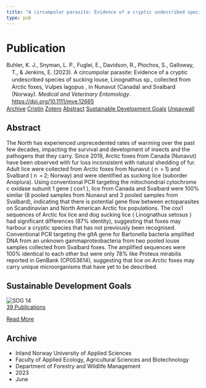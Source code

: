 ```yaml
---
title: "A circumpolar parasite: Evidence of a cryptic undescribed species of sucking louse, Linognathus sp., collected from Arctic foxes, Vulpes lagopus , in Nunavut (Canada) and Svalbard (Norway)"
type: pub
---
```

<h1>Publication</h1>
<article id="csl-bib-container-NZBJ73LF" class="csl-bib-container">
  <div class="csl-bib-body" style="line-height: 1.35; padding-left: 1em; text-indent:-1em;">
  <div class="csl-entry">Buhler, K. J., Snyman, L. P., Fuglei, E., Davidson, R., Ptochos, S., Galloway, T., &amp; Jenkins, E. (2023). A circumpolar parasite: Evidence of a cryptic undescribed species of sucking louse, Linognathus sp., collected from Arctic foxes, Vulpes lagopus , in Nunavut (Canada) and Svalbard (Norway). <i>Medical and Veterinary Entomology</i>. <a href="https://doi.org/10.1111/mve.12665">https://doi.org/10.1111/mve.12665</a></div>
</div>
  <div class="csl-bib-buttons">
    <a href="#taxonomy-article-NZBJ73LF" class="csl-bib-button">Archive</a>
    <a href="https://app.cristin.no/results/show.jsf?id=2153797" alt="Cristin URL" class="csl-bib-button">Cristin</a>
    <a href="http://zotero.org/groups/5022929/items/NZBJ73LF" alt="Zotero URL" class="csl-bib-button">Zotero</a>
    <a href="#abstract-article-NZBJ73LF" class="csl-bib-button">Abstract</a>
    <a href="#sdg-article-NZBJ73LF" class="csl-bib-button">Sustainable Development Goals</a>
    <a href="https://doi.org/10.1111/mve.12665" class="csl-bib-button">Unpaywall</a>
  </div>
  <div id="csl-bib-meta-container-NZBJ73LF"></div>
</article>
<div id="csl-bib-meta-NZBJ73LF" class="csl-bib-meta">
  <article id="abstract-article-NZBJ73LF" class="abstract-article">
    <h1>Abstract</h1>
    The North has experienced unprecedented rates of warming over the past few decades, impacting the survival and development of insects and the pathogens that they carry. Since 2019, Arctic foxes from Canada (Nunavut) have been observed with fur loss inconsistent with natural shedding of fur. Adult lice were collected from Arctic foxes from Nunavut ( n  = 1) and Svalbard ( n  = 2; Norway) and were identified as sucking lice (suborder Anoplura). Using conventional PCR targeting the mitochondrial cytochrome c oxidase subunit 1 gene ( cox1 ), lice from Canada and Svalbard were 100% similar (8 pooled samples from Nunavut and 3 pooled samples from Svalbard), indicating that there is potential gene flow between ectoparasites on Scandinavian and North American Arctic fox populations. The cox1 sequences of Arctic fox lice and dog sucking lice ( Linognathus setosus ) had significant differences (87% identity), suggesting that foxes may harbour a cryptic species that has not previously been recognised. Conventional PCR targeting the gltA gene for Bartonella bacteria amplified DNA from an unknown gammaproteobacteria from two pooled louse samples collected from Svalbard foxes. The amplified sequences were 100% identical to each other but were only 78% like Proteus mirabilis reported in GenBank (CP053614), suggesting that lice on Arctic foxes may carry unique microorganisms that have yet to be described.
  </article>
  <article id="sdg-article-NZBJ73LF" class="sdg-article">
    <h1>Sustainable Development Goals</h1>
    <div class="sdg-container"><div id="sdg14" class="sdg">
<img src="{{< params subfolder >}}images/sdg/sdg14_en.png" class="image" alt="SDG 14">
<div class="sdg-overlay">
<a href="{{< params subfolder >}}en/archive/?sdg=14#archive" class="sdg-publication-count"><span>39</span> Publications</a>
<p><a href="https://sdgs.un.org/goals/goal14" class="sdg-read-more">Read More</a></p>
</div>
</div></div>
  </article>
  <article id="taxonomy-article-NZBJ73LF" class="taxonomy-article">
    <h1>Archive</h1>
    <ul>
      <li>Inland Norway University of Applied Sciences</li>
      <li>Faculty of Applied Ecology, Agricultural Sciences and Biotechnology</li>
      <li>Department of Forestry and Wildlife Management</li>
      <li>2023</li>
      <li>June</li>
    </ul>
  </article>
</div>
